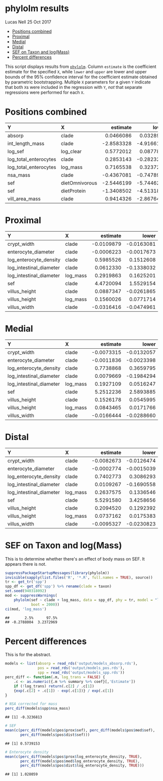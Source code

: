 phylolm results
================
Lucas Nell
25 Oct 2017

-   [Positions combined](#positions-combined)
-   [Proximal](#proximal)
-   [Medial](#medial)
-   [Distal](#distal)
-   [SEF on Taxon and log(Mass)](#sef-on-taxon-and-logmass)
-   [Percent differences](#percent-differences)

This script displays results from [`phylolm`](https://doi.org/10.1093/sysbio/syu005). Column `estimate` is the coefficient estimate for the specified `X`, while `lower` and `upper` are lower and upper bounds of the 95% confidence interval for the coefficient estimate obtained by parametric bootstrapping. Multiple `X` parameters for a given `Y` indicate that both `X`s were included in the regression with `Y`, *not* that separate regressions were performed for each `X`.

Positions combined
==================

| Y                       | X              |    estimate|       lower|       upper|
|:------------------------|:---------------|-----------:|-----------:|-----------:|
| absorp                  | clade          |   0.0466086|   0.0328951|   0.0609565|
| int\_length\_mass       | clade          |  -2.8583328|  -4.9166135|  -0.6899693|
| log\_sef                | log\_clear     |   0.5772012|   0.0877875|   1.0666149|
| log\_total\_enterocytes | clade          |   0.2853143|  -0.2823279|   0.8362962|
| log\_total\_enterocytes | log\_mass      |   0.7165538|   0.3237234|   1.0874341|
| nsa\_mass               | clade          |  -0.4367081|  -0.7478906|  -0.1411825|
| sef                     | dietOmnivorous |  -2.5446199|  -5.7446261|   0.6650802|
| sef                     | dietProtein    |  -1.3408502|  -4.5131826|   1.5150948|
| vill\_area\_mass        | clade          |   0.9414326|  -2.8676465|   4.9878776|

Proximal
========

| Y                         | X         |    estimate|       lower|       upper|
|:--------------------------|:----------|-----------:|-----------:|-----------:|
| crypt\_width              | clade     |  -0.0109879|  -0.0163081|  -0.0056231|
| enterocyte\_diameter      | clade     |  -0.0006223|  -0.0017673|   0.0005472|
| log\_enterocyte\_density  | clade     |   0.5985526|   0.1512608|   1.0477713|
| log\_intestinal\_diameter | clade     |   0.0612330|  -0.1338032|   0.2469784|
| log\_intestinal\_diameter | log\_mass |   0.2919863|   0.1625201|   0.4200719|
| sef                       | clade     |   4.4720094|   1.5529154|   7.4719083|
| villus\_height            | clade     |   0.0887347|  -0.0261865|   0.2093184|
| villus\_height            | log\_mass |   0.1560026|   0.0771714|   0.2339517|
| villus\_width             | clade     |  -0.0316416|  -0.0474961|  -0.0160158|

Medial
======

| Y                         | X         |    estimate|       lower|       upper|
|:--------------------------|:----------|-----------:|-----------:|-----------:|
| crypt\_width              | clade     |  -0.0073315|  -0.0132057|  -0.0017368|
| enterocyte\_diameter      | clade     |  -0.0011836|  -0.0023398|  -0.0000152|
| log\_enterocyte\_density  | clade     |   0.7738868|   0.3659795|   1.1710685|
| log\_intestinal\_diameter | clade     |   0.0079669|  -0.1984294|   0.2049461|
| log\_intestinal\_diameter | log\_mass |   0.1927109|   0.0516247|   0.3261071|
| sef                       | clade     |   5.2512236|   2.5893885|   7.9252450|
| villus\_height            | clade     |   0.1526178|   0.0545995|   0.2526478|
| villus\_height            | log\_mass |   0.0843465|   0.0171766|   0.1501683|
| villus\_width             | clade     |  -0.0166444|  -0.0288660|  -0.0052407|

Distal
======

| Y                         | X         |    estimate|       lower|       upper|
|:--------------------------|:----------|-----------:|-----------:|-----------:|
| crypt\_width              | clade     |  -0.0082673|  -0.0126474|  -0.0035723|
| enterocyte\_diameter      | clade     |  -0.0002774|  -0.0015039|   0.0009059|
| log\_enterocyte\_density  | clade     |   0.7402773|   0.3086293|   1.1674755|
| log\_intestinal\_diameter | clade     |   0.0109267|  -0.1690558|   0.1936576|
| log\_intestinal\_diameter | log\_mass |   0.2637575|   0.1336546|   0.4005606|
| sef                       | clade     |   5.5291580|   3.4258656|   7.6225894|
| villus\_height            | clade     |   0.2094520|   0.1292392|   0.2965390|
| villus\_height            | log\_mass |   0.0737162|   0.0175383|   0.1285322|
| villus\_width             | clade     |  -0.0095327|  -0.0230823|   0.0029339|

SEF on Taxon and log(Mass)
==========================

This is to determine whether there's an effect of body mass on SEF. It appears there is not.

``` r
suppressPackageStartupMessages(library(phylolm))
invisible(sapply(list.files('R', '*.R', full.names = TRUE), source))
tr <- get_tr('spp')
spp_df <- get_df('spp') %>% rename(clade = taxon)
set.seed(940318092)
mod <- suppressWarnings(
    phylolm(sef ~ clade + log_mass, data = spp_df, phy = tr, model = "lambda", 
            boot = 2000))
ci(mod, 'log_mass')
```

    ##       2.5%      97.5% 
    ## -0.2788004  3.2372969

Percent differences
===================

This is for the abstract.

``` r
models <- list(absorp = read_rds('output/models_absorp.rds'),
               pos = read_rds('output/models_pos.rds'),
               spp = read_rds('output/models_spp.rds'))
perc_diff <- function(.m, log_trans = FALSE) {
    .c <- as.numeric({.m %>% summary %>% coef}[,'Estimate'])
    if (!log_trans) return(.c[2] / .c[1])
    {exp(.c[2] + .c[1]) - exp(.c[1])} / exp(.c[1])
}

# NSA corrected for mass
perc_diff(models$spp$nsa_mass)
```

    ## [1] -0.3236813

``` r
# SEF
mean(c(perc_diff(models$pos$prox$sef), perc_diff(models$pos$med$sef),
       perc_diff(models$pos$dist$sef)))
```

    ## [1] 0.5739153

``` r
# Enterocyte density
mean(c(perc_diff(models$pos$prox$log_enterocyte_density, TRUE), 
       perc_diff(models$pos$med$log_enterocyte_density, TRUE), 
       perc_diff(models$pos$dist$log_enterocyte_density, TRUE)))
```

    ## [1] 1.028059
